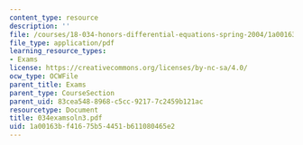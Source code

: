 ```yaml
---
content_type: resource
description: ''
file: /courses/18-034-honors-differential-equations-spring-2004/1a00163bf41675b54451b611080465e2_034examsoln3.pdf
file_type: application/pdf
learning_resource_types:
- Exams
license: https://creativecommons.org/licenses/by-nc-sa/4.0/
ocw_type: OCWFile
parent_title: Exams
parent_type: CourseSection
parent_uid: 83cea548-8968-c5cc-9217-7c2459b121ac
resourcetype: Document
title: 034examsoln3.pdf
uid: 1a00163b-f416-75b5-4451-b611080465e2
---
```

